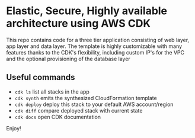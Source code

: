 
# Elastic, Secure, Highly available architecture using AWS CDK

This repo contains code for a three tier application consisting of web layer, app layer and data layer.
The template is highly customizable with many features thanks to the CDK's flexibility, including custom IP's for the VPC and the optional provisioning of the database layer

## Useful commands

 * `cdk ls`          list all stacks in the app
 * `cdk synth`       emits the synthesized CloudFormation template
 * `cdk deploy`      deploy this stack to your default AWS account/region
 * `cdk diff`        compare deployed stack with current state
 * `cdk docs`        open CDK documentation

Enjoy!
